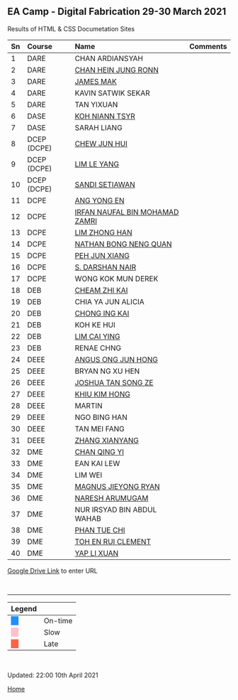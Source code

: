 
## EA Camp - Digital Fabrication 29-30 March 2021

Results of HTML & CSS Documetation Sites

|Sn   |Course     |Name            |Comments  |
|:----|:----------|:---------------|:----------|
|1  |DARE           |CHAN ARDIANSYAH     | |
|2  |DARE           | <span style="color:dodgerblue"> [CHAN HEIN JUNG RONN](https://chjronn.github.io/engacad/index.html) </span> | |
|3  |DARE           | <span style="color:dodgerblue"> [JAMES MAK](https://thejameshimself.github.io/engacad/) </span> | |
|4  |DARE           |KAVIN SATWIK SEKAR  | |
|5  |DARE           |TAN YIXUAN  | |
|6  |DASE           | <span style="color:dodgerblue"> [KOH NIANN TSYR](https://kohnt.github.io/MyPortfolio/) </span> | |
|7  |DASE           |SARAH LIANG     | |
|8  |DCEP (DCPE)    | <span style="color:pink">[CHEW JUN HUI](https://c-junhui.github.io/engacad/) </span>    | |
|9  |DCEP (DCPE)    | <span style="color:dodgerblue"> [LIM LE YANG](https://stevelimly.github.io/engacad/) </span> | |
|10 |DCEP (DCPE)    | <span style="color:dodgerblue"> [SANDI SETIAWAN](https://setiawansandi.github.io/engacad) </span> | |
|11 |DCPE           | <span style="color:dodgerblue"> [ANG YONG EN](https://angyongen.github.io/engacad/) </span> | |
|12 |DCPE           | <span style="color:dodgerblue"> [IRFAN NAUFAL BIN MOHAMAD ZAMRI](https://nauvlink.github.io/engacad/) </span> | |
|13 |DCPE           | <span style="color:dodgerblue"> [LIM ZHONG HAN](https://limzhan.github.io/engacad/) </span> | |
|14 |DCPE           | <span style="color:dodgerblue"> [NATHAN BONG NENG QUAN](https://nathanbbeg.github.io/engacad/) </span> | |
|15 |DCPE           | <span style="color:dodgerblue"> [PEH JUN XIANG](https://pehjx.github.io/engacad) </span> | |
|16 |DCPE           | <span style="color:dodgerblue"> [S. DARSHAN NAIR](https://nairdash.github.io/engacad/) </span> | |
|17 |DCPE           |WONG KOK MUN DEREK  | |
|18 |DEB            | <span style="color:dodgerblue"> [CHEAM ZHI KAI](https://zhikai184.github.io/engacad/) </span> | |
|19 |DEB            |CHIA YA JUN ALICIA  | |
|20 |DEB            | <span style="color:dodgerblue"> [CHONG ING KAI](https://ingkai.github.io/engacad/index.html) </span> | |
|21 |DEB            |KOH KE HUI  | |
|22 |DEB            | <span style="color:dodgerblue"> [LIM CAI YING](https://lim-cy.github.io/engacad/) </span> | |
|23 |DEB            |RENAE CHNG  | |
|24 |DEEE           | <span style="color:pink">[ANGUS ONG JUN HONG](https://angusong.github.io/engacad/) </span> | |
|25 |DEEE           |BRYAN NG XU HEN     | |
|26 |DEEE           | <span style="color:dodgerblue"> [JOSHUA TAN SONG ZE](https://joshuatsz.github.io/engacad/) </span> | |
|27 |DEEE           | <span style="color:dodgerblue"> [KHIU KIM HONG](https://khkhiu.github.io/categories/#engineering-academy) </span> | |
|28 |DEEE           |MARTIN  | |
|29 |DEEE           |NGO BING HAN    | |
|30 |DEEE           | TAN MEI FANG | |
|31 |DEEE           | <span style="color:dodgerblue">[ZHANG XIANYANG](https://tommyzzzhang.github.io/engacad/) </span>  | |
|32 |DME            | <span style="color:dodgerblue"> [CHAN QING YI](https://bbmaxafk.github.io/engacad/) </span> | |
|33 |DME            |EAN KAI LEW     | |
|34 |DME            |LIM WEI     | |
|35 |DME            | <span style="color:dodgerblue"> [MAGNUS JIEYONG RYAN](https://magnusjr.github.io/engacad/) </span> | |
|36 |DME            | <span style="color:dodgerblue"> [NARESH ARUMUGAM](https://nareshh03.github.io/engacad.html/index.html) </span> | |
|37 |DME            |NUR IRSYAD BIN ABDUL WAHAB  | |
|38 |DME            | <span style="color:dodgerblue"> [PHAN TUE CHI](https://phancl.github.io/engacad/) </span> | |
|39 |DME            | <span style="color:dodgerblue"> [TOH EN RUI CLEMENT](https://clementtoh.github.io/engacad.html/) </span> | |
|40 |DME            | <span style="color:dodgerblue"> [YAP LI XUAN](https://yaplx.github.io/engacad/) </span> | |

[Google Drive Link](https://tinyurl/ea210329) to enter URL

&nbsp;

----

|Legend  |       |
|------  |------ |
|<span style="background-color:dodgerblue">&nbsp;&nbsp;&nbsp;&nbsp; </span> | On-time |
|<span style="background-color:pink">&nbsp;&nbsp;&nbsp;&nbsp; </span> | Slow |
|<span style="background-color:tomato">&nbsp;&nbsp;&nbsp;&nbsp; </span> | Late |


&nbsp;

Updated: 22:00 10th April 2021

[Home](https://rdorville.github.io/digfab)